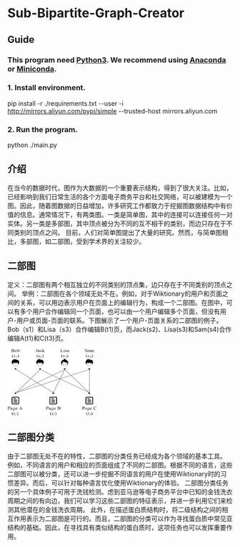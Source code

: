 ﻿# Sub-Bipartite-Graph-Creator

## Guide

### This program need [Python3](https://www.python.org/downloads/). We recommend using [Anaconda](https://www.anaconda.com/products/individual#Downloads) or [Miniconda](https://docs.conda.io/en/latest/miniconda.html).

### 1. Install environment.

pip install -r ./requirements.txt --user -i http://mirrors.aliyun.com/pypi/simple --trusted-host mirrors.aliyun.com

### 2. Run the program.
python ./main.py

## 介绍
   在当今的数据时代，图作为大数据的一个重要表示结构，得到了很大关注。比如，已经影响到我们日常生活的各个方面电子商务平台和社交网络，可以被建模为一个图。因此，随着图数据的日益增加，许多研究工作都致力于挖掘图数据结构中有价值的信息。通常情况下，有两类图。一类是简单图，其中的连接可以连接任何一对实体。另一类是多部图，其中顶点被分为不同的互不相干的类别，而边只存在于不同类别的顶点之间。
   目前，人们对简单图提出了大量的研究。然而，与简单图相比，多部图，如二部图，受到学术界的关注较少。
## 二部图
   定义：二部图有两个相互独立的不同类别的顶点集，边只存在于不同类别的顶点之间。
   举例：二部图在各个领域无处不在。例如，对于Wiktionary的用户和页面之间的关系，可以用边表示用户在页面上的编辑行为，构成一个二部图。在图中，可以有多个用户合作编辑同一个页面，也可以由一个用户编辑多个页面，但没有用户-用户或页面-页面的联系。下图展示了一个用户-页面关系的二部图的例子。Bob（s1）和Lisa（s3）合作编辑B(t1)页，而Jack(s2)、Lisa(s3)和Sam(s4)合作编辑A(t1)和C(t3)页。
<!--    ![avatar](./fig/intro.png) -->
   <img src="./fig/intro.png" width="200" height="150" alt="bipartite example"/><br/>
## 二部图分类
   由于二部图无处不在的特性，二部图的分类任务已经成为各个领域的基本工具。
   例如，不同语言的用户和相应的页面组成了不同的二部图。根据不同的语言，这些二部图可以被分类，还可以进一步挖掘不同语言的用户在使用Wiktionary时的习惯差异。而后，可以针对每种语言优化使用Wiktionary的体验。
   二部图分类任务的另一个具体例子可用于洗钱检测。虑到亚马逊等电子商务平台中已知的金钱洗衣周期之间的有向边，我们可以学习这些二部图的特征表示，并进一步利用它们来检测其他潜在的金钱洗衣周期。
   此外，在描述蛋白质结构时，将二级结构之间的相互作用表示为二部图是可行的。而且，二部图的分类可以作为寻找蛋白质中常见亚结构的基础。因此，在寻找具有类似结构的蛋白质时，这项任务也可以发挥重要作用。
